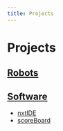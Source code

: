 ```yaml
---
title: Projects
---
```


# Projects

[Robots](robots/)
-----------------

## [Software](http://github.com/xlcteam)
- [nxtIDE](http://github.com/xlcteam/nxtIDE)
- [scoreBoard](http://github.com/xlcteam/scoreBoard)
